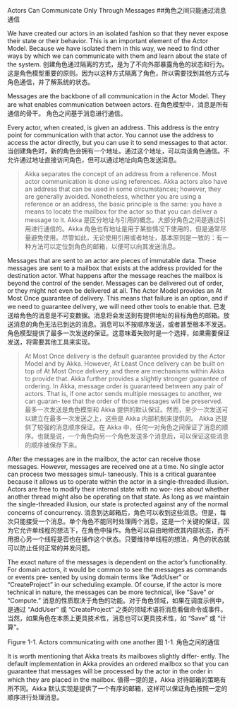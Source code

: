 Actors Can Communicate Only Through Messages
##角色之间只能通过消息通信

We have created our actors in an isolated fashion so that they never expose their state or their behavior. This is an important element of the Actor Model. Because we have isolated them in this way, we need to find other ways by which we can communicate with them and learn about the state of the system.
创建角色通过隔离的方式，是为了不向外部暴露角色的状态和行为。这是角色模型重要的原则。因为以这种方式隔离了角色，所以需要找到其他方式与角色通信，并了解系统的状态。

Messages are the backbone of all communication in the Actor Model. They are what enables communication between actors.
在角色模型中，消息是所有通信的骨干。 角色之间基于消息进行通信。

Every actor, when created, is given an address. This address is the entry point for communication with that actor. You cannot use the address to access the actor directly, but you can use it to send messages to that actor.
当创建角色时，新的角色会拥有一个地址。通过这个地址，可以向该角色通信。不允许通过地址直接访问角色，但可以通过地址向角色发送消息。

>Akka separates the concept of an address from a reference. Most actor communication is done using references. Akka actors also have an address that can be used in some circumstances; however, they are generally avoided. Nonetheless, whether you are using a reference or an address, the basic principle is the same: you have a means to locate the mailbox for the actor so that you can deliver a message to it.
>Akka 是区分地址与引用的概念。大部分角色之间是通过引用进行通信的。Akka 角色也有地址是用于某些情况下使用的，但是通常尽量避免使用。尽管如此，无论使用引用或者地址，基本原则是一致的：有一种方法可以定位到角色的邮箱，以便可以向其发送消息。

Messages that are sent to an actor are pieces of immutable data. These messages are sent to a mailbox that exists at the address provided for the destination actor. What happens after the message reaches the mailbox is beyond the control of the sender. Messages can be delivered out of order, or they might not even be delivered at all. The Actor Model provides an At Most Once guarantee of delivery. This means that failure is an option, and if we need to guarantee delivery, we will need other tools to enable that.
已发送给角色的消息是不可变数据。消息将会发送到有提供地址的目标角色的邮箱。放送消息的角色无法已到达的消息。消息可以不按顺序发送，或者甚至根本不发送。角色模型提供了最多一次发送的保证。这意味着失败时是一个选择，如果需要保证发送，将需要其他工具来实现。

>At Most Once delivery is the default guarantee provided by the Actor Model and by Akka. However, At Least Once delivery can be built on top of At Most Once delivery, and there are mechanisms within Akka to provide that.
>Akka further provides a slightly stronger guarantee of ordering. In Akka, message order is guaranteed between any pair of actors. That is, if one actor sends multiple messages to another, we can guaran‐ tee that the order of those messages will be preserved.
>最多一次发送是角色模型和 Akka 提供的默认保证。然而，至少一次发送可以建立在最多一次发送之上，这些是 Akka 内部机制来提供的。
>Akka 还提供了较强的消息顺序保证。在 Akka 中，任何一对角色之间保证了消息的顺序。也就是说，一个角色向另一个角色发送多个消息后，可以保证这些消息的顺序被保存下来。

After the messages are in the mailbox, the actor can receive those messages. However, messages are received one at a time. No single actor can process two messages simul‐ taneously. This is a critical guarantee because it allows us to operate within the actor in a single-threaded illusion. Actors are free to modify their internal state with no wor‐ ries about whether another thread might also be operating on that state. As long as we maintain the single-threaded illusion, our state is protected against any of the normal concerns of concurrency.
消息到达邮箱后，角色可以收到这些消息。但是，每次只能接受一个消息。单个角色不能同时处理两个消息。这是一个关键的保证，因为它允许单线程的想法下，在角色中操作。角色可以自由地修改其内部状态，而不用担心另一个线程是否也在操作这个状态。只要维持单线程的想法，角色的状态就可以防止任何正常的并发问题。

The exact nature of the messages is dependent on the actor’s functionality. For domain actors, it would be common to see the messages as commands or events pre‐ sented by using domain terms like “AddUser” or “CreateProject” in our scheduling example. Of course, if the actor is more technical in nature, the messages can be more technical, like “Save” or “Compute.”
消息的性质取决于角色的功能。对于角色领域，如果在调度示例中，是通过 “AddUser” 或 “CreateProject” 之类的领域术语将消息看做命令或事件。当然，如果角色在本质上更具技术性，消息也可以更具技术性，如 “Save” 或 “计算”。

Figure 1-1. Actors communicating with one another
图 1-1. 角色之间的通信

It is worth mentioning that Akka treats its mailboxes slightly differ‐ ently. The default implementation in Akka provides an ordered mailbox so that you can guarantee that messages will be processed by the actor in the order in which they are placed in the mailbox.
值得一提的是，Akka 对待邮箱的策略有所不同。Akka 默认实现是提供了一个有序的邮箱，这样可以保证角色按照一定的顺序进行处理消息。
